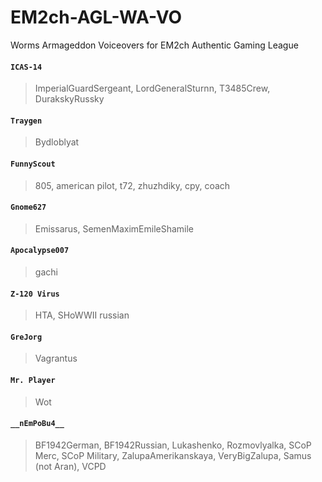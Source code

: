 # EM2ch-AGL-WA-VO
Worms Armageddon Voiceovers for EM2ch Authentic Gaming League

#### ```ICAS-14```
>ImperialGuardSergeant, LordGeneralSturnn, T3485Crew, DurakskyRussky
#### ```Traygen```
>Bydloblyat
#### ```FunnyScout```
>805, american pilot, t72, zhuzhdiky, сру, coach
#### ```Gnome627```
>Emissarus, SemenMaximEmileShamile
#### ```Apocalypse007```
>gachi
#### ```Z-120 Virus```
>HTA, SHoWWII russian
#### ```GreJorg```
>Vagrantus
#### ```Mr. Player```
>Wot
#### ```__nEmPoBu4__```
>BF1942German, BF1942Russian, Lukashenko, Rozmovlyalka, SCoP Merc, SCoP Military, ZalupaAmerikanskaya, VeryBigZalupa, Samus (not Aran), VCPD
